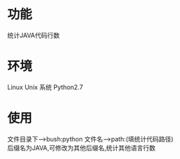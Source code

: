 # 功能
统计JAVA代码行数
# 环境
Linux Unix 系统
Python2.7
# 使用
文件目录下-->bush:python 文件名-->path:(填统计代码路径)<br>
后缀名为JAVA,可修改为其他后缀名,统计其他语言行数
